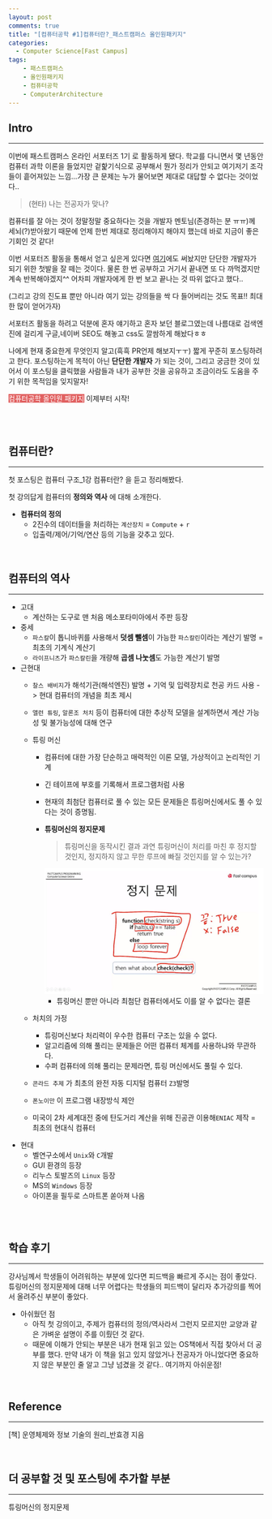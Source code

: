 ```yaml
---
layout: post
comments: true
title: "[컴퓨터공학 #1]컴퓨터란?_패스트캠퍼스 올인원패키지"
categories:
  - Computer Science[Fast Campus]
tags:
    - 패스트캠퍼스
    - 올인원패키지
    - 컴퓨터공학
    - ComputerArchitecture
---
```


## Intro
---
이번에 <span class="hl">패스트캠퍼스 온라인 서포터즈 1기 </span>로 활동하게 됐다. 학교를 다니면서 몇 년동안 컴퓨터 과학 이론을 들었지만 겉핥기식으로 공부해서 뭔가 정리가 안되고 여기저기 조각들이 흩어져있는 느낌...가장 큰 문제는 누가 물어보면 제대로 대답할 수 없다는 것이었다..

> (현타) 나는 전공자가 맞나?

<span class="hl">컴퓨터를 잘 아는 것</span>이 정말정말 중요하다는 것을 개발자 멘토님(존경하는 분 ㅠㅠ)께 세뇌(?)받아왔기 때문에 언제 한번 제대로 정리해야지 해야지 했는데 바로 지금이 좋은 기회인 것 같다!

이번 서포터즈 활동을 통해서 얻고 싶은게 있다면 <a href="https://kwonsye.github.io/category/computer-science.html">여기</a>에도 써놨지만 <span class="hl">단단한 개발자</span>가 되기 위한 첫발을 잘 떼는 것이다. 물론 한 번 공부하고 거기서 끝내면 또 다 까먹겠지만 계속 반복해야겠지^^ 어차피 개발자에게 한 번 보고 끝나는 것 따위 없다고 했다..

(그리고 강의 진도표 뿐만 아니라 여기 있는 강의들을 싹 다 들어버리는 것도 목표!! 최대한 많이 얻어가자)

서포터즈 활동을 하려고 덕분에 혼자 얘기하고 혼자 보던 블로그였는데 나름대로 검색엔진에 걸리게 구글,네이버 SEO도 해놓고 css도 깔쌈하게 해놨다ㅎㅎ

나에게 현재 중요한게 무엇인지 알고(흑흑 PR언제 해보지ㅜㅜ) 짧게 꾸준히 포스팅하려고 한다. 포스팅하는게 목적이 아닌 **단단한 개발자** 가 되는 것이, 그리고 궁금한 것이 있어서 이 포스팅을 클릭했을 사람들과 내가 공부한 것을 공유하고 조금이라도 도움을 주기 위한 목적임을 잊지말자!

<span style="background-color : #e16262; color : white;">컴퓨터공학 올인원 패키지</span> 이제부터 시작!

<br>

<br>

## 컴퓨터란?
---
첫 포스팅은 <span class="hl">컴퓨터 구조_1강 컴퓨터란?</span> 을 듣고 정리해봤다.

첫 강의답게 컴퓨터의 **정의와 역사** 에 대해 소개한다.

- **컴퓨터의 정의**
    - 2진수의 데이터들을 처리하는 `계산장치` = `Compute` + `r`
    - 입출력/제어/기억/연산 등의 기능을 갖추고 있다.

<br>

## 컴퓨터의 역사
---
    
- 고대
    - 계산하는 도구로 맨 처음 메소포타미아에서 주판 등장
- 중세
    - `파스칼`이 톱니바퀴를 사용해서 **덧셈 뺄셈**이 가능한 `파스칼린`이라는 계산기 발명 = 최초의 기계식 계산기
    - `라이프니츠`가 `파스칼린`을 개량해 **곱셈 나눗셈**도 가능한 계산기 발명
- 근현대
    - `찰스 배비지`가 <span class="hl">해석기관(해석엔진) 발명 + 기억 및 입력장치로 천공 카드</span> 사용 -> 현대 컴퓨터의 개념을 최초 제시
    - `앨런 튜링`, `알론조 처치` 등이 컴퓨터에 대한 추상적 모델을 설계하면서 계산 가능성 및 불가능성에 대해 연구
    - <span class="hl">튜링 머신</span>
        - 컴퓨터에 대한 가장 단순하고 매력적인 이론 모델, 가상적이고 논리적인 기계
        - 긴 테이프에 부호를 기록해서 프로그램처럼 사용
        - 현재의 최첨단 컴퓨터로 풀 수 있는 모든 문제들은 튜링머신에서도 풀 수 있다는 것이 증명됨.
        - **튜링머신의 정지문제**
            > 튜링머신을 동작시킨 결과 과연 튜링머신이 처리를 마친 후 정지할 것인지, 정지하지 않고 무한 루프에 빠질 것인지를 알 수 있는가?

            <img src="/assets/images/190401/cs1.JPG" title="출처 : 패스트캠퍼스 컴공 올인원패키지">

            - 튜링머신 뿐만 아니라 최첨단 컴퓨터에서도 이를 알 수 없다는 결론

    - <span class="hl">처치의 가정</span>
        - 튜링머신보다 처리력이 우수한 컴퓨터 구조는 있을 수 없다.
        - 알고리즘에 의해 풀리는 문제들은 어떤 컴퓨터 체계를 사용하냐와 무관하다. 
        - 수퍼 컴퓨터에 의해 풀리는 문제라면, 튜링 머신에서도 풀릴 수 있다.
    - `콘라드 추제` 가 최초의 완전 자동 디지털 컴퓨터 `Z3`발명
    - `폰노이만` 이 <span class="hl">프로그램 내장방식</span> 제안
    - 미국이 2차 세계대전 중에 탄도거리 계산을 위해 진공관 이용해`ENIAC` 제작 = 최초의 현대식 컴퓨터 
- 현대
    - 벨연구소에서 `Unix`와 `C`개발
    - GUI 환경의 등장
    - 리누스 토발즈의 `Linux` 등장 
    - MS의 `Windows` 등장
    - 아이폰을 필두로 스마트폰 쏟아져 나옴

<br>

<br>

## 학습 후기
---

강사님께서 학생들이 어려워하는 부분에 있다면 피드백을 빠르게 주시는 점이 좋았다. 튜링머신의 정지문제에 대해 너무 어렵다는 학생들의 피드백이 달리자 추가강의를 찍어서 올려주신 부분이 좋았다.

- 아쉬웠던 점
    - 아직 첫 강의이고, 주제가 컴퓨터의 정의/역사라서 그런지 모르지만 교양과 같은 가벼운 설명이 주를 이뤘던 것 같다.
    - 때문에 이해가 안되는 부분은 내가 현재 읽고 있는 OS책에서 직접 찾아서 더 공부를 했다. 만약 내가 이 책을 읽고 있지 않았거나 전공자가 아니었다면 중요하지 않은 부분인 줄 알고 그냥 넘겼을 것 같다.. 여기까지 아쉬운점!

<br>

## Reference
---
[책] 운영체제와 정보 기술의 원리_반효경 지음

<br>

## 더 공부할 것 및 포스팅에 추가할 부분
---
튜링머신의 정지문제

<br>

<br>